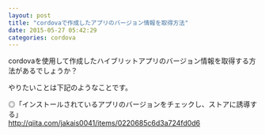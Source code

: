 ```yaml
---
layout: post
title: "cordovaで作成したアプリのバージョン情報を取得方法"
date: 2015-05-27 05:42:29
categories: cordova
---
```

<p>cordovaを使用して作成したハイブリットアプリのバージョン情報を取得する方法があるでしょうか？</p>

<p>やりたいことは下記のようなことです。</p>

<p>◎「インストールされているアプリのバージョンをチェックし、ストアに誘導する」<br>
<a href="http://qiita.com/jakais0041/items/0220685c6d3a724fd0d6" rel="nofollow">http://qiita.com/jakais0041/items/0220685c6d3a724fd0d6</a></p>
